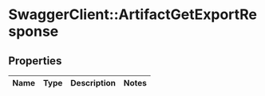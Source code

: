 # SwaggerClient::ArtifactGetExportResponse

## Properties
Name | Type | Description | Notes
------------ | ------------- | ------------- | -------------

